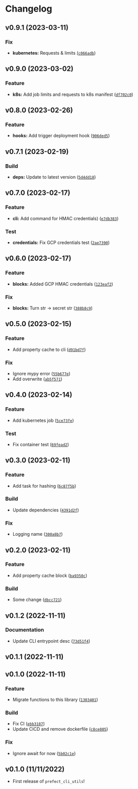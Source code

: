 # Changelog

<!--next-version-placeholder-->

## v0.9.1 (2023-03-11)
### Fix
* **kubernetes:** Requests & limits ([`c066adb`](https://github.com/JasperHG90/prefect-cli-utils.py/commit/c066adb410a1301788abb96014096a80041dbf08))

## v0.9.0 (2023-03-02)
### Feature
* **k8s:** Add job limits and requests to k8s manifest ([`df702c0`](https://github.com/JasperHG90/prefect-cli-utils.py/commit/df702c0acad17b8d652cadddfa4cf931f88583d5))

## v0.8.0 (2023-02-26)
### Feature
* **hooks:** Add trigger deployment hook ([`906ded5`](https://github.com/JasperHG90/prefect-cli-utils.py/commit/906ded54fab42fdd993944728d1d94311aaf647d))

## v0.7.1 (2023-02-19)
### Build
* **deps:** Update to latest version ([`5d4dd18`](https://github.com/JasperHG90/prefect-cli-utils.py/commit/5d4dd189e6a17ef5706235ce2942941c7d70f30f))

## v0.7.0 (2023-02-17)
### Feature
* **cli:** Add command for HMAC credentials) ([`e7db383`](https://github.com/JasperHG90/prefect-cli-utils.py/commit/e7db3834ee84598f8ef8303b1ebe9a76291a8c88))

### Test
* **credentials:** Fix GCP credentials test ([`2ae7390`](https://github.com/JasperHG90/prefect-cli-utils.py/commit/2ae73907338f09acee15fb1cece2f6bc5425c4e3))

## v0.6.0 (2023-02-17)
### Feature
* **blocks:** Added GCP HMAC credentials ([`123eaf2`](https://github.com/JasperHG90/prefect-cli-utils.py/commit/123eaf2c192c0324e14244d01311271d39792d06))

### Fix
* **blocks:** Turn str -> secret str ([`388b8c9`](https://github.com/JasperHG90/prefect-cli-utils.py/commit/388b8c9e04d06a22353d4d061de7bfd3042128a5))

## v0.5.0 (2023-02-15)
### Feature
* Add property cache to cli ([`d91bd7f`](https://github.com/JasperHG90/prefect-cli-utils.py/commit/d91bd7f0d26cd29ab91d65100a12eb676f9b2211))

### Fix
* Ignore mypy error ([`55b677e`](https://github.com/JasperHG90/prefect-cli-utils.py/commit/55b677efb65165112f3c78abd19be7f730615594))
* Add overwrite ([`ab5f571`](https://github.com/JasperHG90/prefect-cli-utils.py/commit/ab5f57144319e3774d5f48fdca8e7ddab54c6a5d))

## v0.4.0 (2023-02-14)
### Feature
* Add kubernetes job ([`5ce73fe`](https://github.com/JasperHG90/prefect-cli-utils.py/commit/5ce73fea89715126921a9e2c794b65aaf7cdc136))

### Test
* Fix container test ([`69fead2`](https://github.com/JasperHG90/prefect-cli-utils.py/commit/69fead222fc6dd811d2658917d852c49dd379d31))

## v0.3.0 (2023-02-11)
### Feature
* Add task for hashing ([`6c87f5b`](https://github.com/JasperHG90/prefect-cli-utils.py/commit/6c87f5bc14e62410e2b9c2e233271f6071de3c19))

### Build
* Update dependencies ([`4391d2f`](https://github.com/JasperHG90/prefect-cli-utils.py/commit/4391d2f62403ad776751158ea7593f179d40cc50))

### Fix
* Logging name ([`300a8b7`](https://github.com/JasperHG90/prefect-cli-utils.py/commit/300a8b75089af0e48fb8cab6477bd66f0707fd9d))

## v0.2.0 (2023-02-11)
### Feature
* Add property cache block ([`ba9350c`](https://github.com/JasperHG90/prefect-cli-utils.py/commit/ba9350cb70282de00b6a87ebe2aa1781e6a1e235))

### Build
* Some change ([`dbcc721`](https://github.com/JasperHG90/prefect-cli-utils.py/commit/dbcc721a001fd44380a52e3eb4fbee2ded9b78d9))

## v0.1.2 (2022-11-11)
### Documentation
* Update CLI entrypoint desc ([`73d51f4`](https://github.com/JasperHG90/prefect-cli-utils.py/commit/73d51f4dcb5a03c9706031279d96d438541a063e))

## v0.1.1 (2022-11-11)


## v0.1.0 (2022-11-11)
### Feature
* Migrate functions to this library ([`1303401`](https://github.com/JasperHG90/prefect-cli-utils.py/commit/1303401f451cd41c9836c0dfb255ee1850775ffa))

### Build
* Fix CI ([`ebb3187`](https://github.com/JasperHG90/prefect-cli-utils.py/commit/ebb31870c5f75d58e7dc4097493d017b155e5608))
* Update CICD and remove dockerfile ([`c8ce805`](https://github.com/JasperHG90/prefect-cli-utils.py/commit/c8ce805536e1af986e1e12e4ecbf8a4160894a1c))

### Fix
* Ignore await for now ([`5b02c1e`](https://github.com/JasperHG90/prefect-cli-utils.py/commit/5b02c1efe66eb27c59801423dfe67fe732e0d71e))

## v0.1.0 (11/11/2022)

- First release of `prefect_cli_utils`!
